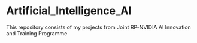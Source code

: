# Artificial_Intelligence_AI
 This repository consists of my projects from Joint RP-NVIDIA AI Innovation and Training Programme
